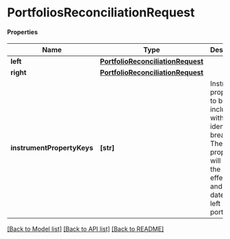 # PortfoliosReconciliationRequest

#### Properties
Name | Type | Description | Notes
------------ | ------------- | ------------- | -------------
**left** | [**PortfolioReconciliationRequest**](PortfolioReconciliationRequest.md) |  | 
**right** | [**PortfolioReconciliationRequest**](PortfolioReconciliationRequest.md) |  | 
**instrumentPropertyKeys** | **[str]** | Instrument properties to be included with any identified breaks. These properties will be in the effective and AsAt dates of the left portfolio | 

[[Back to Model list]](../README.md#documentation-for-models) [[Back to API list]](../README.md#documentation-for-api-endpoints) [[Back to README]](../README.md)

